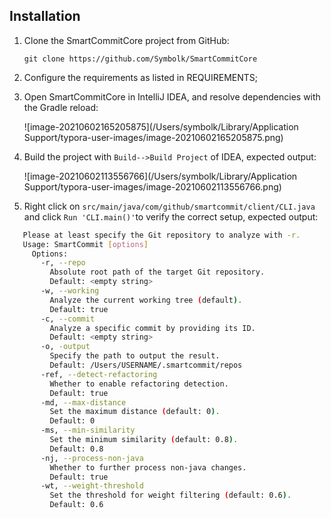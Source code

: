 ## Installation

1. Clone the SmartCommitCore project from GitHub:

   `````
   git clone https://github.com/Symbolk/SmartCommitCore
   `````

2. Configure the requirements as listed in REQUIREMENTS;

3. Open SmartCommitCore in IntelliJ IDEA, and resolve dependencies with the Gradle reload:

   ![image-20210602165205875](/Users/symbolk/Library/Application Support/typora-user-images/image-20210602165205875.png)

4. Build the project with `Build-->Build Project` of IDEA, expected output:

   ![image-20210602113556766](/Users/symbolk/Library/Application Support/typora-user-images/image-20210602113556766.png)

5. Right click on `src/main/java/com/github/smartcommit/client/CLI.java` and click `Run 'CLI.main()'`to verify the correct setup, expected output:

```sh
   Please at least specify the Git repository to analyze with -r.
   Usage: SmartCommit [options]
     Options:
       -r, --repo
         Absolute root path of the target Git repository.
         Default: <empty string>
       -w, --working
         Analyze the current working tree (default).
         Default: true
       -c, --commit
         Analyze a specific commit by providing its ID.
         Default: <empty string>
       -o, -output
         Specify the path to output the result.
         Default: /Users/USERNAME/.smartcommit/repos
       -ref, --detect-refactoring
         Whether to enable refactoring detection.
         Default: true
       -md, --max-distance
         Set the maximum distance (default: 0).
         Default: 0
       -ms, --min-similarity
         Set the minimum similarity (default: 0.8).
         Default: 0.8
       -nj, --process-non-java
         Whether to further process non-java changes.
         Default: true
       -wt, --weight-threshold
         Set the threshold for weight filtering (default: 0.6).
         Default: 0.6
```


